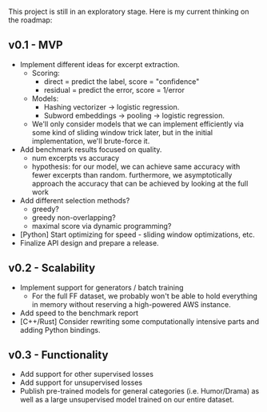 This project is still in an exploratory stage. Here is my current thinking on 
the roadmap:

## v0.1 - MVP

 - Implement different ideas for excerpt extraction.
    - Scoring:
        - direct = predict the label, score = "confidence"
        - residual = predict the error, score = 1/error
    - Models:
        - Hashing vectorizer -> logistic regression.
        - Subword embeddings -> pooling -> logistic regression.
    - We'll only consider models that we can implement efficiently via some kind of sliding
      window trick later, but in the initial implementation, we'll brute-force it.
 - Add benchmark results focused on quality.
    - num excerpts vs accuracy
    - hypothesis: for our model, we can achieve same accuracy with fewer
      excerpts than random. furthermore, we asymptotically approach the 
      accuracy that can be achieved by looking at the full work
 - Add different selection methods?
     - greedy?
     - greedy non-overlapping?
     - maximal score via dynamic programming?
 - [Python] Start optimizing for speed - sliding window optimizations, etc.
 - Finalize API design and prepare a release.

## v0.2 - Scalability

 - Implement support for generators / batch training
    - For the full FF dataset, we probably won't be able to hold everything
      in memory without reserving a high-powered AWS instance.
 - Add speed to the benchmark report
 - [C++/Rust] Consider rewriting some computationally intensive parts and 
   adding Python bindings.

## v0.3 - Functionality

  - Add support for other supervised losses
  - Add support for unsupervised losses
  - Publish pre-trained models for general categories (i.e. Humor/Drama) as well
    as a large unsupervised model trained on our entire dataset.
